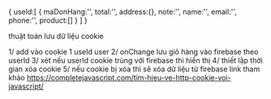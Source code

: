 
{
    useId:[
        {
            maDonHang:'',
            total:'',
            address:{},
            note:'',
            name:'',
            email:'',
            phone:'',
            product:[]
        }
    ]
}

thuật toán lưu dữ liệu cookie

1/ add vào cookie 1 useId user
2/ onChange lưu giỏ hàng vào firebase theo userId
3/ xét nếu userId cookie trùng với firebase thì hiển thị 
4/ thiết lập thời gian xóa cookie 
5/ nếu cookie bị xóa thì sẽ xóa dữ liệu từ firebase
link tham khảo
https://completejavascript.com/tim-hieu-ve-http-cookie-voi-javascript/